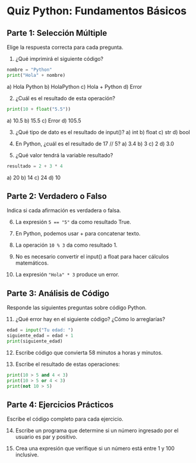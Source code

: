 # Quiz Python: Fundamentos Básicos

## Parte 1: Selección Múltiple
Elige la respuesta correcta para cada pregunta.

1. ¿Qué imprimirá el siguiente código?
```python
nombre = "Python"
print("Hola" + nombre)
```
a) Hola Python
b) HolaPython
c) Hola + Python
d) Error

2. ¿Cuál es el resultado de esta operación?
```python
print(10 + float("5.5"))
```
a) 10.5
b) 15.5
c) Error
d) 105.5

3. ¿Qué tipo de dato es el resultado de input()?
a) int
b) float
c) str
d) bool

4. En Python, ¿cuál es el resultado de 17 // 5?
a) 3.4
b) 3
c) 2
d) 3.0

5. ¿Qué valor tendrá la variable resultado?
```python
resultado = 2 + 3 * 4
```
a) 20
b) 14
c) 24
d) 10

## Parte 2: Verdadero o Falso
Indica si cada afirmación es verdadera o falsa.

6. La expresión `5 == "5"` da como resultado True.

7. En Python, podemos usar + para concatenar texto.

8. La operación `10 % 3` da como resultado 1.

9. No es necesario convertir el input() a float para hacer cálculos matemáticos.

10. La expresión `"Hola" * 3` produce un error.

## Parte 3: Análisis de Código
Responde las siguientes preguntas sobre código Python.

11. ¿Qué error hay en el siguiente código? ¿Cómo lo arreglarías?
```python
edad = input("Tu edad: ")
siguiente_edad = edad + 1
print(siguiente_edad)
```

12. Escribe código que convierta 58 minutos a horas y minutos.

13. Escribe el resultado de estas operaciones:
```python
print(10 > 5 and 4 < 3)
print(10 > 5 or 4 < 3)
print(not 10 > 5)
```

## Parte 4: Ejercicios Prácticos
Escribe el código completo para cada ejercicio.

14. Escribe un programa que determine si un número ingresado por el usuario es par y positivo.

15. Crea una expresión que verifique si un número está entre 1 y 100 inclusive.

